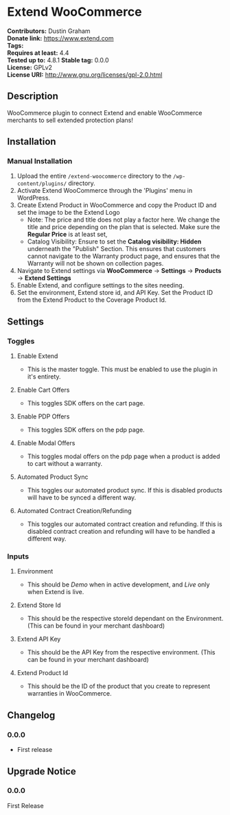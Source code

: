 # Extend WooCommerce #
**Contributors:**      Dustin Graham  
**Donate link:**       https://www.extend.com  
**Tags:**  
**Requires at least:** 4.4  
**Tested up to:**      4.8.1 
**Stable tag:**        0.0.0  
**License:**           GPLv2  
**License URI:**       http://www.gnu.org/licenses/gpl-2.0.html  

## Description ##

WooCommerce plugin to connect Extend and enable WooCommerce merchants to sell extended protection plans!

## Installation ##

### Manual Installation ###

1. Upload the entire `/extend-woocommerce` directory to the `/wp-content/plugins/` directory.
2. Activate Extend WooCommerce through the 'Plugins' menu in WordPress.
3. Create Extend Product in WooCommerce and copy the Product ID and set the image to be the Extend Logo
    * Note: The price and title does not play a factor here. We change the title and price depending on the plan that is selected. Make sure the **Regular Price** is at least set, 
    * Catalog Visibility: Ensure to set the **Catalog visibility: Hidden** underneath the "Publish" Section. This ensures that customers cannot navigate to the Warranty product page, and ensures that the Warranty will not be shown on collection pages. 
4. Navigate to Extend settings via **WooCommerce** -> **Settings** -> **Products** -> **Extend Settings**
5. Enable Extend, and configure settings to the sites needing.
5. Set the environment, Extend store id, and API Key. Set the Product ID from the Extend Product to the Coverage Product Id.

## Settings ##

### Toggles ###

1. Enable Extend
    * This is the master toggle. This must be enabled to use the plugin in it's entirety. 

2. Enable Cart Offers
    * This toggles SDK offers on the cart page.

3. Enable PDP Offers
    * This toggles SDK offers on the pdp page.

4. Enable Modal Offers
    * This toggles modal offers on the pdp page when a product is added to cart without a warranty.

5. Automated Product Sync
    * This toggles our automated product sync. If this is disabled products will have to be synced a different way.

6. Automated Contract Creation/Refunding
    * This toggles our automated contract creation and refunding. If this is disabled contract creation and refunding will have to be handled a different way.

### Inputs ###

1. Environment
    * This should be *Demo* when in active development, and *Live* only when Extend is live.

2. Extend Store Id
    * This should be the respective storeId dependant on the Environment. (This can be found in your merchant dashboard)

3. Extend API Key
    * This should be the API Key from the respective environment. (This can be found in your merchant dashboard)

4. Extend Product Id
    * This should be the ID of the product that you create to represent warranties in WooCommerce.

## Changelog ##

### 0.0.0 ###
* First release

## Upgrade Notice ##

### 0.0.0 ###
First Release
